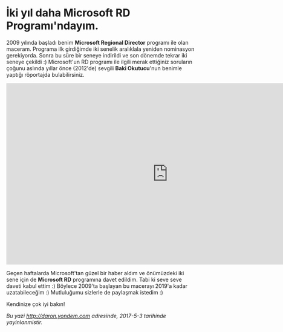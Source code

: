 # İki yıl daha Microsoft RD Programı'ndayım. 

2009 yılında başladı benim **Microsoft Regional Director** programı ile olan maceram. Programa ilk girdiğimde iki senelik aralıklala yeniden nominasyon gerekiyorda. Sonra bu süre bir seneye indirildi ve son dönemde tekrar iki seneye çekildi :) Microsoft'un RD programı ile ilgili merak ettiğiniz soruların çoğunu aslında yıllar önce (2012'de) sevgili **Baki Okutucu**'nun benimle yaptığı röportajda bulabilirsiniz.

<iframe width="853" height="480" src="https://www.youtube.com/embed/eSTg2lHsOrI?rel=0&amp;showinfo=0" frameborder="0" allowfullscreen></iframe>

Geçen haftalarda Microsoft'tan güzel bir haber aldım ve önümüzdeki iki sene için de **Microsoft RD** programına davet edildim. Tabi ki seve seve daveti kabul ettim :) Böylece 2009'ta başlayan bu macerayı 2019'a kadar uzatabileceğim :) Mutluluğumu sizlerle de paylaşmak istedim :) 

Kendinize çok iyi bakın!


*Bu yazi http://daron.yondem.com adresinde, 2017-5-3 tarihinde yayinlanmistir.*